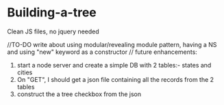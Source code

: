 # Building-a-tree

Clean JS files, no jquery needed

//TO-DO write about using modular/revealing module pattern, having a NS and using "new" keyword as a constructor
// future enhancements:
1. start a node server and create a simple DB with 2 tables:- states and cities
2. On "GET", I should get a json file containing all the records from the 2 tables
3. construct the a tree checkbox from the json

